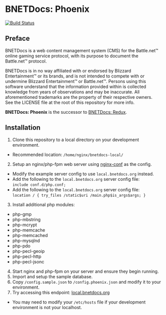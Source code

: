 BNETDocs: Phoenix
=================

[![Build Status](https://travis-ci.org/BNETDocs/bnetdocs-web.svg?branch=phoenix)](https://travis-ci.org/BNETDocs/bnetdocs-web)

Preface
-------
BNETDocs is a web content management system (CMS) for the Battle.net&trade;
online gaming service protocol, with its purpose to document the
Battle.net&trade; protocol.

BNETDocs is in no way affiliated with or endorsed by Blizzard
Entertainment&trade; or its brands, and is not intended to compete with
or undermine Blizzard Entertainment&trade; or Battle.net&trade;. Persons using
this software understand that the information provided within is collected
knowledge from years of observations and may be inaccurate. All aforementioned
trademarks are the property of their respective owners. See the LICENSE file at
the root of this repository for more info.

**BNETDocs: Phoenix** is the successor to
[BNETDocs: Redux](https://github.com/BNETDocs/bnetdocs-web/tree/redux).

Installation
------------

1. Clone this repository to a local directory on your development environment.
 - Recommended location: `/home/nginx/bnetdocs-local/`
2. Setup an nginx/php-fpm web server using
   [nginx-conf](https://github.com/carlbennett/nginx-conf) as the config.
 - Modify the example server config to use `local.bnetdocs.org` instead.
 - Add the following to the `local.bnetdocs.org` server config file:<br/>
   `include conf.d/php.conf;`
 - Add the following to the `local.bnetdocs.org` server config file:<br/>
   `location / { try_files /static$uri /main.php$is_args$args; }`
3. Install additional php modules:
 - php-gmp
 - php-mbstring
 - php-mcrypt
 - php-memcache
 - php-memcached
 - php-mysqlnd
 - php-pdo
 - php-pecl-geoip
 - php-pecl-http
 - php-pecl-jsonc
4. Start nginx and php-fpm on your server and ensure they begin running.
5. Import and setup the sample database.
6. Copy `/config.sample.json` to `/config.phoenix.json` and modify it to your
   environment.
7. Try accessing this endpoint:
   [local.bnetdocs.org](https://local.bnetdocs.org)
 - You may need to modify your `/etc/hosts` file if your development
   environment is not your localhost.
